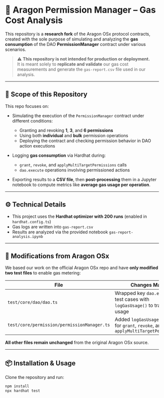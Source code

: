 # 🔬 Aragon Permission Manager – Gas Cost Analysis

This repository is a **research fork** of the Aragon OSx protocol contracts, created with the sole purpose of simulating and analyzing the **gas consumption** of the DAO **PermissionManager** contract under various scenarios.

> ⚠️ **This repository is not intended for production or deployment.**  
> It is meant solely to **replicate and validate** our gas cost measurements and generate the `gas-report.csv` file used in our analysis.

---

## 📌 Scope of this Repository

This repo focuses on:

- Simulating the execution of the `PermissionManager` contract under different conditions:
  - Granting and revoking **1**, **3**, and **6 permissions**
  - Using both **individual** and **bulk** permission operations
  - Deploying the contract and checking permission behavior in DAO action executions

- Logging **gas consumption** via Hardhat during:
  - `grant`, `revoke`, and `applyMultiTargetPermissions` calls
  - `dao.execute` operations involving permissioned actions

- Exporting results to a **CSV file**, then **post-processing** them in a Jupyter notebook to compute metrics like **average gas usage per operation**.

---

## ⚙️ Technical Details

- This project uses the **Hardhat optimizer with 200 runs** (enabled in `hardhat.config.ts`)
- Gas logs are written into `gas-report.csv`
- Results are analyzed via the provided notebook `gas-report-analysis.ipynb`

---

## 📝 Modifications from Aragon OSx

We based our work on the official Aragon OSx repo and have **only modified two test files** to enable gas metering:

| File | Changes Made |
|------|---------------|
| `test/core/dao/dao.ts` | Wrapped key `dao.execute` test cases with `logGasUsage()` to track gas usage |
| `test/core/permission/permissionManager.ts` | Added `logGasUsage()` to tests for `grant`, `revoke`, and `applyMultiTargetPermissions` |

**All other files remain unchanged** from the original Aragon OSx source.

---

## 📦 Installation & Usage

Clone the repository and run:

```bash
npm install
npx hardhat test
